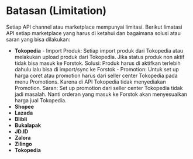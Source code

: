 # Batasan \(Limitation\)

Setiap API channel atau marketplace mempunyai limitasi. Berikut limatasi API setiap marketplace yang harus di ketahui dan bagaimana solusi atau saran yang bisa dilakukan:



* **Tokopedia** - Import Produk: Setiap import produk dari Tokopedia atau melakukan upload produk dari Tokopedia. Jika status produk non aktif tidak bisa masuk ke Forstok. Solusi: Produk harus di aktifkan terlebih dahulu lalu bisa di import/sync ke Forstok - Promotion: Untuk set up harga coret atau promotion harus dari seller center Tokopedia pada menu Promotions. Karena di API Tokopedia tidak menyediakan Promotion. Saran: Set up promotion dari seller center Tokopedia tidak jadi masalah. Nanti orderan yang masuk ke Forstok akan menyesuaikan harga jual Tokopedia.
* **Shopee** 
* **Lazada**
* **Blibli**
* **Bukalapak**
* **JD.ID**
* **Zalora**
* **Zilingo**
* **Tokopedia**

